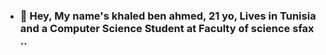 



-  ### 👋 Hey, My name's khaled ben ahmed, 21 yo, Lives in Tunisia and a Computer Science Student at Faculty of science sfax ..

